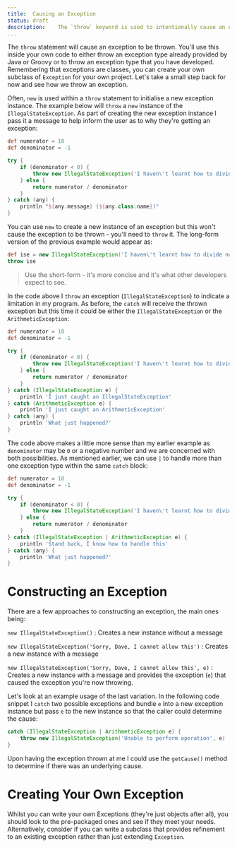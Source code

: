 ```yaml
---
title: 	Causing an Exception
status:	draft
description:	The `throw` keyword is used to intentionally cause an exception
...
```


The `throw` statement will cause an exception to be thrown. You'll use this inside your own code to either throw an exception type already provided by Java or Groovy or to throw an exception type that you have developed. Remembering that exceptions are classes, you can create your own subclass of `Exception` for your own project. Let's take a small step back for now and see how we throw an exception. 

Often, `new` is used within a `throw` statement to initialise a new exception instance. The example below will `throw` a `new` instance of the `IllegalStateException`. As part of creating the new exception instance I pass it a message to help inform the user as to why they're getting an exception:

```groovy
def numerator = 10
def denominator = -1

try {
    if (denominator < 0) {
        throw new IllegalStateException('I haven\'t learnt how to divide negative numbers')
    } else {
        return numerator / denominator
    }
} catch (any) {
    println "${any.message} (${any.class.name})"
}
```

You can use `new` to create a new instance of an exception but this won't cause the exception to be thrown - you'll need to `throw` it. The long-form version of the previous example would appear as:

```groovy
def ise = new IllegalStateException('I haven\'t learnt how to divide negative numbers')
throw ise
```

>Use the short-form - it's more concise and it's what other developers expect to see.

In the code above I `throw` an exception (`IllegalStateException`) to indicate a limitation in my program. As before, the `catch` will receive the thrown exception but this time it could be either the `IllegalStateException` or the `ArithmeticException`:

```groovy
def numerator = 10
def denominator = -1

try {
    if (denominator < 0) {
        throw new IllegalStateException('I haven\'t learnt how to divide negative numbers')
    } else {
        return numerator / denominator
    }
} catch (IllegalStateException e) {
    println 'I just caught an IllegalStateException'
} catch (ArithmeticException e) {
    println 'I just caught an ArithmeticException'
} catch (any) {
    println 'What just happened?'
}
```

The code above makes a little more sense than my earlier example as `denominator` may be `0` or a negative number and we are concerned with both possibilities. As mentioned earlier, we can use `|` to handle more than one exception type within the same `catch` block: 

```groovy
def numerator = 10
def denominator = -1

try {
    if (denominator < 0) {
        throw new IllegalStateException('I haven\'t learnt how to divide negative numbers')
    } else {
        return numerator / denominator
    }
} catch (IllegalStateException | ArithmeticException e) {
    println 'Stand back, I know how to handle this'
} catch (any) {
    println 'What just happened?'
}
```

# Constructing an Exception

There are a few approaches to constructing an exception, the main ones being:

`new IllegalStateException()`
: Creates a new instance without a message

`new IllegalStateException('Sorry, Dave, I cannot allow this')`
: Creates a new instance with a message

`new IllegalStateException('Sorry, Dave, I cannot allow this', e)`
: Creates a new instance with a message and provides the exception (`e`) that caused the exception you're now throwing.

Let's look at an example usage of the last variation. In the following code snippet I `catch` two possible exceptions and bundle `e` into a new exception instance but pass `e` to the new instance so that the caller could determine the cause:

```groovy
catch (IllegalStateException | ArithmeticException e) {
    throw new IllegalStateException('Unable to perform operation', e)
} 
```

Upon having the exception thrown at me I could use the `getCause()` method to determine if there was an underlying cause.

# Creating Your Own Exception

Whilst you can write your own Exceptions (they're just objects after all), you should look to the pre-packaged ones and see if they meet your needs. Alternatively, consider if you can write a subclass that provides refinement to an existing exception rather than just extending `Exception`.